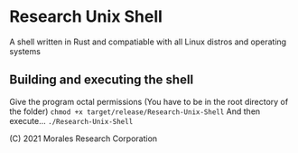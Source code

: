 # Research Unix Shell
A shell written in Rust and compatiable with all Linux distros and operating systems

## Building and executing the shell
Give the program octal permissions (You have to be in the root directory of the folder)
```chmod +x target/release/Research-Unix-Shell```
And then execute...
```./Research-Unix-Shell```

(C) 2021 Morales Research Corporation
